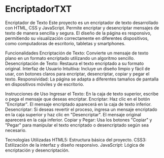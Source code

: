 # EncriptadorTXT
Encriptador de Texto Este proyecto es un encriptador de texto desarrollado con HTML, CSS y JavaScript. Permite encriptar y desencriptar mensajes de texto de manera sencilla y segura. El diseño de la página es responsivo, permitiendo su visualización correctamente en diferentes dispositivos, como computadoras de escritorio, tabletas y smartphones.

Funcionalidades
Encriptación de Texto: Convierte un mensaje de texto plano en un formato encriptado utilizando un algoritmo sencillo.
Desencriptación de Texto: Restaura el texto encriptado a su formato original.
Interfaz de Usuario Intuitiva: Incluye un diseño limpio y fácil de usar, con botones claros para encriptar, desencriptar, copiar y pegar el texto.
Responsividad: La página se adapta a diferentes tamaños de pantalla en dispositivos móviles y de escritorio.

Instrucciones de Uso
Ingresar el Texto: En la caja de texto superior, escribe o pega el mensaje que deseas encriptar.
Encriptar: Haz clic en el botón "Encriptar". El mensaje encriptado aparecerá en la caja de texto inferior.
Desencriptar: Si deseas revertir el proceso, ingresa un mensaje encriptado en la caja superior y haz clic en "Desencriptar". El mensaje original aparecerá en la caja inferior.
Copiar y Pegar: Usa los botones "Copiar" y "Pegar" para manipular el texto encriptado o desencriptado según sea necesario.

Tecnologías Utilizadas
HTML5: Estructura básica del proyecto.
CSS3: Estilización de la interfaz y diseño responsivo.
JavaScript: Lógica de encriptación y desencriptación.
